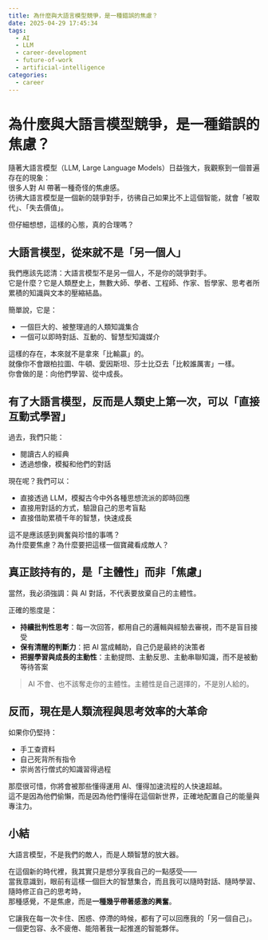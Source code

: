 ```yaml
---
title: 為什麼與大語言模型競爭，是一種錯誤的焦慮？
date: 2025-04-29 17:45:34
tags:
  - AI
  - LLM
  - career-development
  - future-of-work
  - artificial-intelligence
categories:
  - career
---
```


# 為什麼與大語言模型競爭，是一種錯誤的焦慮？

隨著大語言模型（LLM, Large Language Models）日益強大，我觀察到一個普遍存在的現象：  
很多人對 AI 帶著一種奇怪的焦慮感。  
彷彿大語言模型是一個新的競爭對手，彷彿自己如果比不上這個智能，就會「被取代」、「失去價值」。

但仔細想想，這樣的心態，真的合理嗎？

## 大語言模型，從來就不是「另一個人」

我們應該先認清：大語言模型不是另一個人，不是你的競爭對手。  
它是什麼？它是人類歷史上，無數大師、學者、工程師、作家、哲學家、思考者所累積的知識與文本的壓縮結晶。

簡單說，它是：
- 一個巨大的、被整理過的人類知識集合
- 一個可以即時對話、互動的、智慧型知識媒介

這樣的存在，本來就不是拿來「比輸贏」的。  
就像你不會跟柏拉圖、牛頓、愛因斯坦、莎士比亞去「比較誰厲害」一樣。  
你會做的是：向他們學習、從中成長。

## 有了大語言模型，反而是人類史上第一次，可以「直接互動式學習」

過去，我們只能：
- 閱讀古人的經典
- 透過想像，模擬和他們的對話

現在呢？我們可以：
- 直接透過 LLM，模擬古今中外各種思想流派的即時回應
- 直接用對話的方式，驗證自己的思考盲點
- 直接借助累積千年的智慧，快速成長

這不是應該感到興奮與珍惜的事嗎？  
為什麼要焦慮？為什麼要把這樣一個寶藏看成敵人？

## 真正該持有的，是「主體性」而非「焦慮」

當然，我必須強調：與 AI 對話，不代表要放棄自己的主體性。

正確的態度是：
- **持續批判性思考**：每一次回答，都用自己的邏輯與經驗去審視，而不是盲目接受
- **保有清醒的判斷力**：把 AI 當成輔助，自己仍是最終的決策者
- **把握學習與成長的主動性**：主動提問、主動反思、主動串聯知識，而不是被動等待答案

> AI 不會、也不該奪走你的主體性。主體性是自己選擇的，不是別人給的。

## 反而，現在是人類流程與思考效率的大革命

如果你仍堅持：
- 手工查資料
- 自己死背所有指令
- 崇尚苦行僧式的知識習得過程

那麼很可惜，你將會被那些懂得運用 AI、懂得加速流程的人快速超越。  
這不是因為他們偷懶，而是因為他們懂得在這個新世界，正確地配置自己的能量與專注力。

## 小結

大語言模型，不是我們的敵人，而是人類智慧的放大器。

在這個新的時代裡，我其實只是想分享我自己的一點感受——  
當我意識到，眼前有這樣一個巨大的智慧集合，而且我可以隨時對話、隨時學習、隨時修正自己的思考時，  
那種感覺，不是焦慮，而是**一種幾乎帶著感激的興奮**。

它讓我在每一次卡住、困惑、停滯的時候，都有了可以回應我的「另一個自己」。  
一個更包容、永不疲倦、能陪著我一起推進的智能夥伴。
